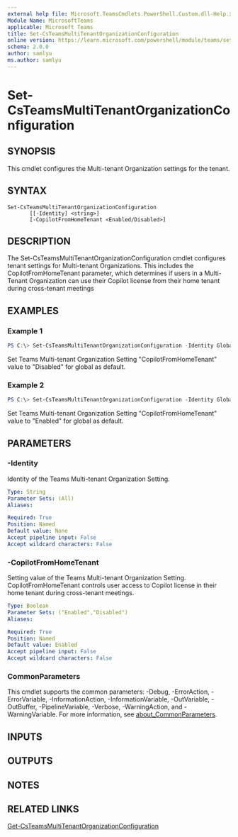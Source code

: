 ```yaml
---
external help file: Microsoft.TeamsCmdlets.PowerShell.Custom.dll-Help.xml
Module Name: MicrosoftTeams
applicable: Microsoft Teams
title: Set-CsTeamsMultiTenantOrganizationConfiguration
online version: https://learn.microsoft.com/powershell/module/teams/set-csteamsmultitenantorganizationconfiguration
schema: 2.0.0
author: samlyu
ms.author: samlyu
---
```


# Set-CsTeamsMultiTenantOrganizationConfiguration

## SYNOPSIS

This cmdlet configures the Multi-tenant Organization settings for the tenant.

## SYNTAX

```
Set-CsTeamsMultiTenantOrganizationConfiguration
       [[-Identity] <string>]
       [-CopilotFromHomeTenant <Enabled/Disabled>]
```

## DESCRIPTION
The Set-CsTeamsMultiTenantOrganizationConfiguration cmdlet configures tenant settings for Multi-tenant Organizations. This includes the CopilotFromHomeTenant parameter, which determines if users in a Multi-Tenant Organization can use their Copilot license from their home tenant during cross-tenant meetings

## EXAMPLES

### Example 1
```powershell
PS C:\> Set-CsTeamsMultiTenantOrganizationConfiguration -Identity Global -CopilotFromHomeTenant Disabled
```

Set Teams Multi-tenant Organization Setting "CopilotFromHomeTenant" value to "Disabled" for global as default.

### Example 2
```powershell
PS C:\> Set-CsTeamsMultiTenantOrganizationConfiguration -Identity Global -CopilotFromHomeTenant Enabled

```

Set Teams Multi-tenant Organization Setting "CopilotFromHomeTenant" value to "Enabled" for global as default.

## PARAMETERS

### -Identity
Identity of the Teams Multi-tenant Organization Setting.

```yaml
Type: String
Parameter Sets: (All)
Aliases:

Required: True
Position: Named
Default value: None
Accept pipeline input: False
Accept wildcard characters: False
```

### -CopilotFromHomeTenant 
Setting value of the Teams Multi-tenant Organization Setting. CopilotFromHomeTenant controls user access to Copilot license in their home tenant during cross-tenant meetings.

```yaml
Type: Boolean
Parameter Sets: ("Enabled","Disabled")
Aliases:

Required: True
Position: Named
Default value: Enabled
Accept pipeline input: False
Accept wildcard characters: False
```

### CommonParameters
This cmdlet supports the common parameters: -Debug, -ErrorAction, -ErrorVariable, -InformationAction, -InformationVariable, -OutVariable, -OutBuffer, -PipelineVariable, -Verbose, -WarningAction, and -WarningVariable. For more information, see [about_CommonParameters](https://go.microsoft.com/fwlink/?LinkID=113216).

## INPUTS

## OUTPUTS

## NOTES

## RELATED LINKS

[Get-CsTeamsMultiTenantOrganizationConfiguration](https://learn.microsoft.com/powershell/module/teams/Get-CsTeamsMultiTenantOrganizationConfiguration)
